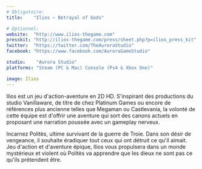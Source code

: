 ```yaml
---
# Obligatoire:
title:    "Ilios ~ Betrayal of Gods"

# Optionnel:
website:  "http://www.ilios-thegame.com"
presskit: "http://ilios-thegame.com/press/sheet.php?p=ilios_press_kit"
twitter:  "https://twitter.com/TheAuroraStudio"
facebook: "https://www.facebook.com/AuroraGameStudio"

studio:    "Aurora Studio"
platforms: "Steam (PC & Mac) Console (Ps4 & Xbox One)"

image: Ilios
---
```


Ilios est un jeu d'action-aventure en 2D HD. S'inspirant des productions du studio Vanillaware, de titre de chez Platinum Games ou encore de références plus ancienne telles que Megaman ou Castlevania, la volonté de cette équipe est d'offrir une aventure qui sort des canons actuels en proposant une narration poussée avec un gameplay nerveux.

Incarnez Politès, ultime survivant de la guerre de Troie. Dans son désir de vengeance, il souhaite éradiquer tout ceux qui ont détruit ce qu'il aimait. Jeu d'action et d'aventure épique, Ilios vous propulsera dans un monde mystérieux et violent où Politès va apprendre que les dieux ne sont pas ce qu'ils prétendent être.
